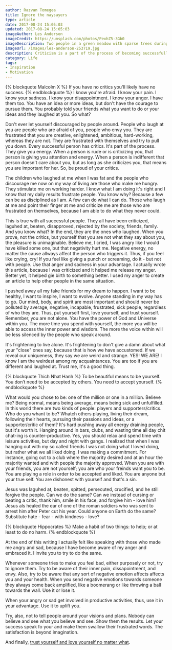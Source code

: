 ```yaml
---
author: Razvan Tomegea
title: Ignore the naysayers
type: article
date: 2017-08-24 15:05:03
updated: 2017-08-24 15:05:03
imageAuthor: Les Anderson
imageCredit: https://unsplash.com/photos/PexhZ5-3Gb0
imageDescription: Two people in a green meadow with sparse trees during sunset
imageUrl: /images/les-anderson-253719.jpg
description: Criticism is a part of the process of becoming successfull
category: Life
tags:
- Inspiration
- Motivation
---
```

{% blockquote Malcolm X %}
 If you have no critics you'll likely have no success.
 {% endblockquote %}
I know you're afraid. I know your pain. I know your sadness. I know your disappointment. I know your anger. I have them too. You have an idea or more ideas, but don't have the courage to pursue them. You probably told your friends what you want to do or your ideas and they laughed at you. So what? <!-- more -->

Don't ever let yourself discouraged by people around. People who laugh at you are people who are afraid of you, people who envy you. They are frustrated that you are creative, enlightened, ambitious, hard-working, whereas they are not. They are frustrated with themselves and try to pull you down. Every successful person has critics. It's part of the process. They give you energy. When a person is rude or is criticizing you, that person is giving you attention and energy. When a person is indifferent that person doesn't care about you, but as long as she criticizes you, that means you are important for her. So, be proud of your critics.

The children who laughed at me when I was fat and the people who discourage me now on my way of living are those who make me hungry. They stimulate me on working harder. I know what I am doing it's right and I know that my daily results frustrate people. You know why? Because a few can be as disciplined as I am. A few can do what I can do. Those who laugh at me and point their finger at me and criticize me are those who are frustrated on themselves, because I am able to do what they never could.

This is true with all successful people. They all have been criticized, laguhed at, beaten, disapproved, rejected by the society, friends, family. And you know what? In the end, they are the ones who laughed. When you prove, not the critics, but yourself that you are not what they say about you, the pleasure is unimaginable. Believe me, I cried, I was angry like I would have killed some one, but that negativity hurt me. Negative energy, no matter the cause allways affect the person who triggers it. Thus, if you feel like crying, cry! If you feel like giving a punch or screaming, do it - but not with people. Use that anger and sadness in your advantage. I actually wrote this article, because I was criticized and it helped me release my anger. Better yet, it helped gie birth to something better. I used my anger to create an article to help other people in the same situation.

I pushed away all my fake friends for my dream to happen. I want to be healthy, I want to inspire, I want to evolve. Anyone standing in my way has to go. Our mind, body, and spirit are most important and should never be polluted by average, negative, incapable, frustrated, sick people, regardless of who they are. Thus, put yourself first, love yourself, and trust yourself. Remember, you are not alone. You have the power of God and Universe within you. The more time you spend with yourself, the more you will be able to access the inner power and wisdom. The more the voice within will be less silenced by the people who speak around.

It's frightening to live alone. It's frightening to don't give a damn about what your "close" ones say, because that is how we have accustomed. If we reveal our uniqueness, they say we are weird and strange. YES! WE ARE! I know I am the weirdest among my acquaintances. You are too if you are different and laughed at. Trust me, it's a good thing.

{% blockquote Thich Nhat Hanh %}
To be beautiful means to be yourself. You don’t need to be accepted by others. You need to accept yourself.
{% endblockquote %}

What would you chose to be: one of the million or one in a million. Believe me? Being normal, means being average, means being sick and unfulfilled. In this world there are two kinds of people: players and supporters/critics. Who do you whant to be? Whatch others playing, living their dream, following their hearts, pursuing their passions and ideas, or a supporter/critic of them? It's hard pushing away all energy draining people, but it's worth it. Hanging around in bars, clubs, and wasting time all day chit chat-ing is counter-productive. Yes, you should relax and spend time with leisure activities, but day and night with gangs. I realized that when I was hanging out with my so called friends I was not doing what I loved doing, but rather what we all liked doing. I was making a commitment. For instance, going out to a club where the majority desired and at an hour the majority wanted and with people the majority approved. When you are with your friends, you are not yourself; you are who your freinds want you to be. You are playing a role in order to be accepted and liked. You are anyone but your true self. You are dishonest with yourself and that's a sin.

Jesus was laguhed at, beaten, spitted, persecuted, crucified, and he still forgive the people. Can we do the same? Can we instead of cursing or beating a critic, thank him, smile in his face, and forgive him - love him? Jesus als healed the ear of one of the roman soldiers who was sent to arrest him after Peter cut his year. Could anyone on Earth do the same? Substitute hate - fear - with kindness - love?

{% blockquote Hippocrates %}
Make a habit of two things: to help; or at least to do no harm.
{% endblockquote %}

At the end of this writing I actually felt like speaking with those who made me angry and sad, because I have become aware of my anger and embraced it. I invite you to try to do the same.

Whenever someone tries to make you feel bad, either purposely or not, try to ignore them. Try to be aware of their inner pain, dissapointment, and envy. Also, try to be aware that any sort of negative emotion affects affects you and your health. When you send negative emotions towards someone they always come back amplified, like a boomerang or like throwing a ball towards the wall. Use it or lose it.

When your angry or sad get involved in productive activities, thus, use it in your advantage. Use it to uplift you.

Try, also, not to tell people around your visions and plans. Nobody can believe and see what you believe and see. Show them the results. Let your success speak fo your and make them swallow their frustrated words. The satisfaction is beyond imagination.

And finally, [trust yourself and love yourself no matter what](2017-08-18/trust-yourself-no-matter-what-anyone-else-thinks).